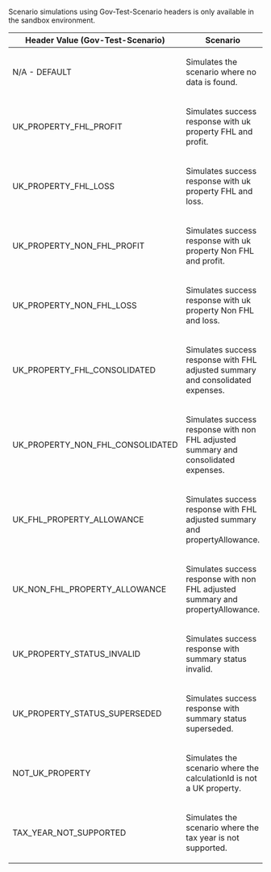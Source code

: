 <p>Scenario simulations using Gov-Test-Scenario headers is only available in the sandbox environment.</p>
<table>
    <thead>
        <tr>
            <th>Header Value (Gov-Test-Scenario)</th>
            <th>Scenario</th>
        </tr>
    </thead>
    <tbody>
        <tr>
            <td><p>N/A - DEFAULT</p></td>
            <td><p>Simulates the scenario where no data is found.</p></td>
        </tr>
        <tr>
            <td><p>UK_PROPERTY_FHL_PROFIT</p></td>
            <td><p>Simulates success response with uk property FHL and profit.</p></td>
        </tr>
        <tr>
            <td><p>UK_PROPERTY_FHL_LOSS</p></td>
            <td><p>Simulates success response with uk property FHL and loss.</p></td>
        </tr>
        <tr>
            <td><p>UK_PROPERTY_NON_FHL_PROFIT</p></td>
            <td><p>Simulates success response with uk property Non FHL and profit.</p></td>
        </tr>
        <tr>
            <td><p>UK_PROPERTY_NON_FHL_LOSS</p></td>
            <td><p>Simulates success response with uk property Non FHL and loss.</p></td>
        </tr>
        <tr>
            <td><p>UK_PROPERTY_FHL_CONSOLIDATED</p></td>
            <td><p>Simulates success response with FHL adjusted summary and consolidated expenses.</p></td>
        </tr>
        <tr>
            <td><p>UK_PROPERTY_NON_FHL_CONSOLIDATED</p></td>
            <td><p>Simulates success response with non FHL adjusted summary and consolidated expenses.</p></td>
        </tr>
        <tr>
            <td><p>UK_FHL_PROPERTY_ALLOWANCE</p></td>
            <td><p>Simulates success response with FHL adjusted summary and propertyAllowance.</p></td>
        </tr>
        <tr>
            <td><p>UK_NON_FHL_PROPERTY_ALLOWANCE</p></td>
            <td><p>Simulates success response with non FHL adjusted summary and propertyAllowance.</p></td>
        </tr>
        <tr>
            <td><p>UK_PROPERTY_STATUS_INVALID</p></td>
            <td><p>Simulates success response with summary status invalid.</p></td>
        </tr>
        <tr>
            <td><p>UK_PROPERTY_STATUS_SUPERSEDED</p></td>
            <td><p>Simulates success response with summary status superseded.</p></td>
        </tr>
        <tr>
            <td><p>NOT_UK_PROPERTY</p></td>
            <td><p>Simulates the scenario where the calculationId is not a UK property.</p></td>
        </tr>
        <tr>
            <td><p>TAX_YEAR_NOT_SUPPORTED</p></td>
            <td><p>Simulates the scenario where the tax year is not supported.</p></td>
        </tr>
    </tbody>
</table>